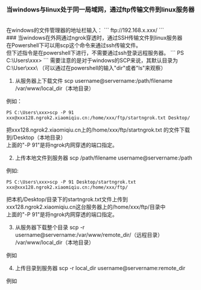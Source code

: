 ### 当windows与linux处于同一局域网，通过ftp传输文件到linux服务器
<br>
在windows的文件管理器的地址栏输入：
```
ftp://192.168.x.xxx/
```
<br>
### 当windows在外网通过ngrok穿透时，通过SSH传输文件到linux服务器
<br>
在Powershell下可以用scp这个命令来通过ssh传输文件。<br>
但下述指令是在powershell下进行，不需要通过ssh登录远程服务器。
```
PS C:\Users\xxx>
``` 
需要注意的是对于windows的SCP来说，其默认目录为C:\User\xxx\ （可以通过在powershell的输入"dir"或者"ls"来观察）

1. 从服务器上下载文件
scp username@servername:/path/filename /var/www/local_dir（本地目录）

 例如：
```
PS C:\Users\xxx>scp -P 91 xxx@xxx128.ngrok2.xiaomiqiu.cn:/home/xxx/ftp/startngrok.txt Desktop/
```
 把xxx128.ngrok2.xiaomiqiu.cn上的/home/xxx/ftp/startngrok.txt 的文件下载到/Desktop（本地目录）<br>
 上面的"-P 91"是将ngrok内网穿透的端口指定。


2. 上传本地文件到服务器
scp /path/filename username@servername:/path   

 例如:
```
PS C:\Users\xxx>scp -P 91 Desktop/startngrok.txt xxx@xxx128.ngrok2.xiaomiqiu.cn:/home/xxx/ftp/
```
 把本机/Desktop/目录下的startngrok.txt文件上传到xxx128.ngrok2.xiaomiqiu.cn这台服务器上的/home/xxx/ftp/目录中<br>
 上面的"-P 91"是将ngrok内网穿透的端口指定。
 

3. 从服务器下载整个目录
scp -r username@servername:/var/www/remote_dir/（远程目录） /var/www/local_dir（本地目录）<br>

 例如

4. 上传目录到服务器
scp  -r local_dir username@servername:remote_dir<br>

 例如
